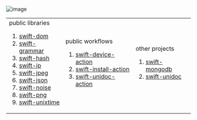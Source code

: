 ![[image](https://www.instagram.com/p/C4V2bv-xumT/?img_index=2)](https://github.com/tayloraswift/tayloraswift/assets/2556986/6e60afaf-38d0-45a6-af35-0220518bb722)

<table>
<tr>
<td>
public libraries

1. [swift-dom](https://github.com/tayloraswift/swift-dom)
1. [swift-grammar](https://github.com/tayloraswift/swift-grammar)
1. [swift-hash](https://github.com/tayloraswift/swift-hash)
1. [swift-ip](https://github.com/tayloraswift/swift-ip)
1. [swift-jpeg](https://github.com/tayloraswift/swift-jpeg)
1. [swift-json](https://github.com/tayloraswift/swift-json)
1. [swift-noise](https://github.com/tayloraswift/swift-noise)
1. [swift-png](https://github.com/tayloraswift/swift-png)
1. [swift-unixtime](https://github.com/tayloraswift/swift-unixtime)

</td>
<td>
public workflows

1. [swift-device-action](https://github.com/tayloraswift/swift-device-action)
1. [swift-install-action](https://github.com/tayloraswift/swift-install-action)
1. [swift-unidoc-action](https://github.com/tayloraswift/swift-unidoc-action)

</td>
<td>
other projects

1. [swift-mongodb](https://github.com/tayloraswift/swift-mongodb)
1. [swift-unidoc](https://github.com/tayloraswift/swift-unidoc)

</td>
</tr>
</table>
